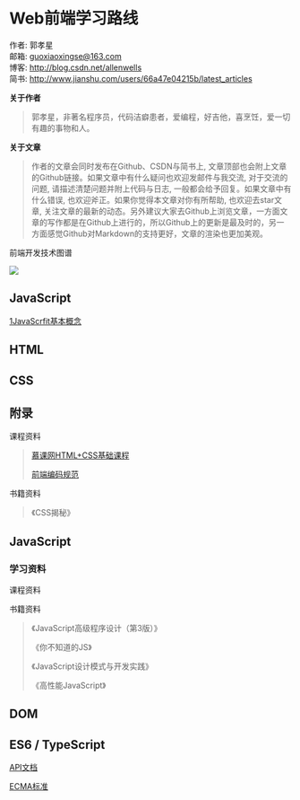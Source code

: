 # Web前端学习路线

作者: 郭孝星  
邮箱: guoxiaoxingse@163.com  
博客: http://blog.csdn.net/allenwells   
简书: http://www.jianshu.com/users/66a47e04215b/latest_articles  

**关于作者**

>郭孝星，非著名程序员，代码洁癖患者，爱编程，好吉他，喜烹饪，爱一切有趣的事物和人。

**关于文章**

>作者的文章会同时发布在Github、CSDN与简书上, 文章顶部也会附上文章的Github链接。如果文章中有什么疑问也欢迎发邮件与我交流, 对于交流的问题, 请描述清楚问题并附上代码与日志, 一般都会给予回复。如果文章中有什么错误, 也欢迎斧正。如果你觉得本文章对你有所帮助, 也欢迎去star文章, 关注文章的最新的动态。另外建议大家去Github上浏览文章，一方面文章的写作都是在Github上进行的，所以Github上的更新是最及时的，另一方面感觉Github对Markdown的支持更好，文章的渲染也更加美观。

前端开发技术图谱

![](https://github.com/guoxiaoxing/web-front-end-learning-route/raw/master/art/web-front-end-skill-map.png)

## JavaScript

[1JavaScrfit基本概念]()

## HTML

## CSS

## 附录

课程资料

>[慕课网HTML+CSS基础课程](http://www.imooc.com/learn/9)
>
>[前端编码规范](https://github.com/ecomfe/spec)

书籍资料

>《CSS揭秘》
 
## JavaScript

### 学习资料

课程资料

书籍资料

>《JavaScript高级程序设计（第3版）》
>
>《你不知道的JS》
> 
>《JavaScript设计模式与开发实践》
>
>《高性能JavaScript》                                                                                                                                                                                                                                                                            

## DOM
   
## ES6 / TypeScript 

[API文档](http://devdocs.io/)

[ECMA标准](http://www.ecma-international.org/default.htm)

